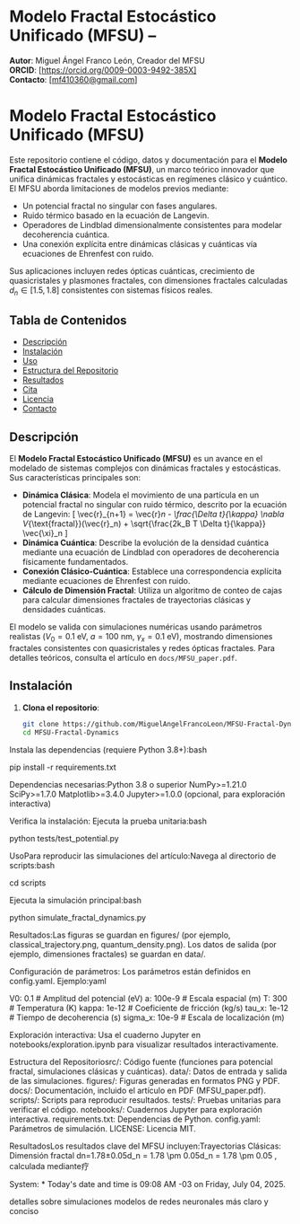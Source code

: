 # Modelo Fractal Estocástico Unificado (MFSU) –

**Autor**: Miguel Ángel Franco León, Creador del MFSU  
**ORCID**: [https://orcid.org/0009-0003-9492-385X]  
**Contacto**: [mf410360@gmail.com]

# Modelo Fractal Estocástico Unificado (MFSU)

Este repositorio contiene el código, datos y documentación para el **Modelo Fractal Estocástico Unificado (MFSU)**, un marco teórico innovador que unifica dinámicas fractales y estocásticas en regímenes clásico y cuántico. El MFSU aborda limitaciones de modelos previos mediante:
- Un potencial fractal no singular con fases angulares.
- Ruido térmico basado en la ecuación de Langevin.
- Operadores de Lindblad dimensionalmente consistentes para modelar decoherencia cuántica.
- Una conexión explícita entre dinámicas clásicas y cuánticas vía ecuaciones de Ehrenfest con ruido.

Sus aplicaciones incluyen redes ópticas cuánticas, crecimiento de quasicristales y plasmones fractales, con dimensiones fractales calculadas $d_n \in [1.5, 1.8]$ consistentes con sistemas físicos reales.

## Tabla de Contenidos
- [Descripción](#descripción)
- [Instalación](#instalación)
- [Uso](#uso)
- [Estructura del Repositorio](#estructura-del-repositorio)
- [Resultados](#resultados)
- [Cita](#cita)
- [Licencia](#licencia)
- [Contacto](#contacto)

## Descripción

El **Modelo Fractal Estocástico Unificado (MFSU)** es un avance en el modelado de sistemas complejos con dinámicas fractales y estocásticas. Sus características principales son:
- **Dinámica Clásica**: Modela el movimiento de una partícula en un potencial fractal no singular con ruido térmico, descrito por la ecuación de Langevin:
  \[
  \vec{r}_{n+1} = \vec{r}_n - \frac{\Delta t}{\kappa} \nabla V_{\text{fractal}}(\vec{r}_n) + \sqrt{\frac{2k_B T \Delta t}{\kappa}} \vec{\xi}_n
  \]
- **Dinámica Cuántica**: Describe la evolución de la densidad cuántica mediante una ecuación de Lindblad con operadores de decoherencia físicamente fundamentados.
- **Conexión Clásico-Cuántica**: Establece una correspondencia explícita mediante ecuaciones de Ehrenfest con ruido.
- **Cálculo de Dimensión Fractal**: Utiliza un algoritmo de conteo de cajas para calcular dimensiones fractales de trayectorias clásicas y densidades cuánticas.

El modelo se valida con simulaciones numéricas usando parámetros realistas ($V_0 = 0.1$ eV, $a = 100$ nm, $\gamma_x = 0.1$ eV), mostrando dimensiones fractales consistentes con quasicristales y redes ópticas fractales. Para detalles teóricos, consulta el artículo en `docs/MFSU_paper.pdf`.

## Instalación

1. **Clona el repositorio**:
   ```bash
   git clone https://github.com/MiguelAngelFrancoLeon/MFSU-Fractal-Dynamics.git
   cd MFSU-Fractal-Dynamics
Instala las dependencias (requiere Python 3.8+):bash

pip install -r requirements.txt

Dependencias necesarias:Python 3.8 o superior
NumPy>=1.21.0
SciPy>=1.7.0
Matplotlib>=3.4.0
Jupyter>=1.0.0 (opcional, para exploración interactiva)

Verifica la instalación:
Ejecuta la prueba unitaria:bash

python tests/test_potential.py

UsoPara reproducir las simulaciones del artículo:Navega al directorio de scripts:bash

cd scripts

Ejecuta la simulación principal:bash

python simulate_fractal_dynamics.py

Resultados:Las figuras se guardan en figures/ (por ejemplo, classical_trajectory.png, quantum_density.png).
Los datos de salida (por ejemplo, dimensiones fractales) se guardan en data/.

Configuración de parámetros:
Los parámetros están definidos en config.yaml. Ejemplo:yaml

V0: 0.1        # Amplitud del potencial (eV)
a: 100e-9      # Escala espacial (m)
T: 300         # Temperatura (K)
kappa: 1e-12   # Coeficiente de fricción (kg/s)
tau_x: 1e-12   # Tiempo de decoherencia (s)
sigma_x: 10e-9 # Escala de localización (m)

Exploración interactiva:
Usa el cuaderno Jupyter en notebooks/exploration.ipynb para visualizar resultados interactivamente.

Estructura del Repositoriosrc/: Código fuente (funciones para potencial fractal, simulaciones clásicas y cuánticas).
data/: Datos de entrada y salida de las simulaciones.
figures/: Figuras generadas en formatos PNG y PDF.
docs/: Documentación, incluido el artículo en PDF (MFSU_paper.pdf).
scripts/: Scripts para reproducir resultados.
tests/: Pruebas unitarias para verificar el código.
notebooks/: Cuadernos Jupyter para exploración interactiva.
requirements.txt: Dependencias de Python.
config.yaml: Parámetros de simulación.
LICENSE: Licencia MIT.

ResultadosLos resultados clave del MFSU incluyen:Trayectorias Clásicas: Dimensión fractal dn=1.78±0.05d_n = 1.78 \pm 0.05d_n = 1.78 \pm 0.05
, calculada mediante疗

System: * Today's date and time is 09:08 AM -03 on Friday, July 04, 2025.

detalles sobre simulaciones
modelos de redes neuronales
más claro y conciso


